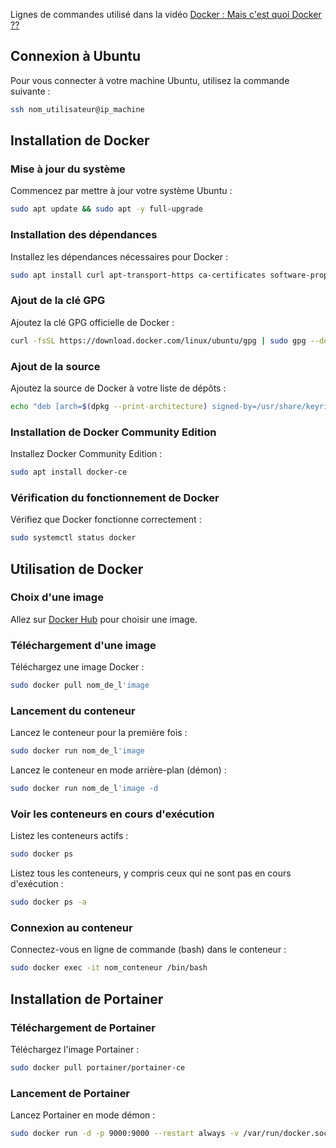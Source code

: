 Lignes de commandes utilisé dans la vidéo 
[Docker : Mais c'est quoi Docker ??](https://www.youtube.com/watch?v=vy98v4GgfTg)
## Connexion à Ubuntu
Pour vous connecter à votre machine Ubuntu, utilisez la commande suivante :
```bash
ssh nom_utilisateur@ip_machine
```

## Installation de Docker

### Mise à jour du système
Commencez par mettre à jour votre système Ubuntu :
```bash
sudo apt update && sudo apt -y full-upgrade
```

### Installation des dépendances
Installez les dépendances nécessaires pour Docker :
```bash
sudo apt install curl apt-transport-https ca-certificates software-properties-common
```

### Ajout de la clé GPG
Ajoutez la clé GPG officielle de Docker :
```bash
curl -fsSL https://download.docker.com/linux/ubuntu/gpg | sudo gpg --dearmor -o /usr/share/keyrings/docker-archive-keyring.gpg
```

### Ajout de la source
Ajoutez la source de Docker à votre liste de dépôts :
```bash
echo "deb [arch=$(dpkg --print-architecture) signed-by=/usr/share/keyrings/docker-archive-keyring.gpg] https://download.docker.com/linux/ubuntu $(lsb_release -cs) stable" | sudo tee /etc/apt/sources.list.d/docker.list > /dev/null
```

### Installation de Docker Community Edition
Installez Docker Community Edition :
```bash
sudo apt install docker-ce
```

### Vérification du fonctionnement de Docker
Vérifiez que Docker fonctionne correctement :
```bash
sudo systemctl status docker
```

## Utilisation de Docker

### Choix d'une image
Allez sur [Docker Hub](https://hub.docker.com) pour choisir une image.

### Téléchargement d'une image
Téléchargez une image Docker :
```bash
sudo docker pull nom_de_l'image
```

### Lancement du conteneur
Lancez le conteneur pour la première fois :
```bash
sudo docker run nom_de_l'image
```

Lancez le conteneur en mode arrière-plan (démon) :
```bash
sudo docker run nom_de_l'image -d
```

### Voir les conteneurs en cours d'exécution
Listez les conteneurs actifs :
```bash
sudo docker ps
```

Listez tous les conteneurs, y compris ceux qui ne sont pas en cours d'exécution :
```bash
sudo docker ps -a
```

### Connexion au conteneur
Connectez-vous en ligne de commande (bash) dans le conteneur :
```bash
sudo docker exec -it nom_conteneur /bin/bash
```

## Installation de Portainer

### Téléchargement de Portainer
Téléchargez l'image Portainer :
```bash
sudo docker pull portainer/portainer-ce
```

### Lancement de Portainer
Lancez Portainer en mode démon :
```bash
sudo docker run -d -p 9000:9000 --restart always -v /var/run/docker.sock:/var/run/docker.sock -v portainer_data:/data portainer/portainer-ce:latest
```
